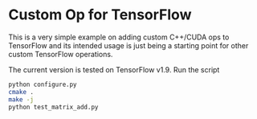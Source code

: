 Custom Op for TensorFlow
========================

This is a very simple example on adding custom C++/CUDA ops to TensorFlow and its intended usage is just being a starting point for other custom TensorFlow operations.

The current version is tested on TensorFlow v1.9. Run the script

```bash
python configure.py
cmake .
make -j
python test_matrix_add.py
```
